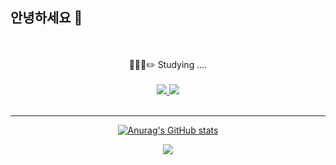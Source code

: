 ## 안녕하세요 👋
<br/>
<br/>

  <div align="center">
🧑🏻‍💻✏️ Studying ....
<br><br>
<!-- <a href="https://9somang.notion.site/Somang-Ku-89c5805ffcb44130acad66a440bc8217" target="_blank"><img src="https://img.shields.io/badge/Portfolio-000000?style=flat-square&logo=Notion&logoColor=white"/> -->
<a href="https://velog.io/@somang9" target="_blank"><img src="https://img.shields.io/badge/Dev & StudyBlog-20C997?style=flat-square&logo=velog&logoColor=white"/> 
<a href="mailto:ksmang09@naver.com" target="_blank"><img src="https://img.shields.io/badge/Mail-EA4335?style=flat-square&logo=gmail&logoColor=white"/>

<br>
<br>

<hr/>

![Anurag's GitHub stats](https://github-readme-stats.vercel.app/api?username=9somang&show_icons=true&theme=prussian)
    
<a href="https://hits.seeyoufarm.com"><img src="https://hits.seeyoufarm.com/api/count/incr/badge.svg?url=https%3A%2F%2Fgithub.com%2F9somang%2Fhit-counter&count_bg=%232ACEC9&title_bg=%23555555&title=hits&edge_flat=false"/></a>
